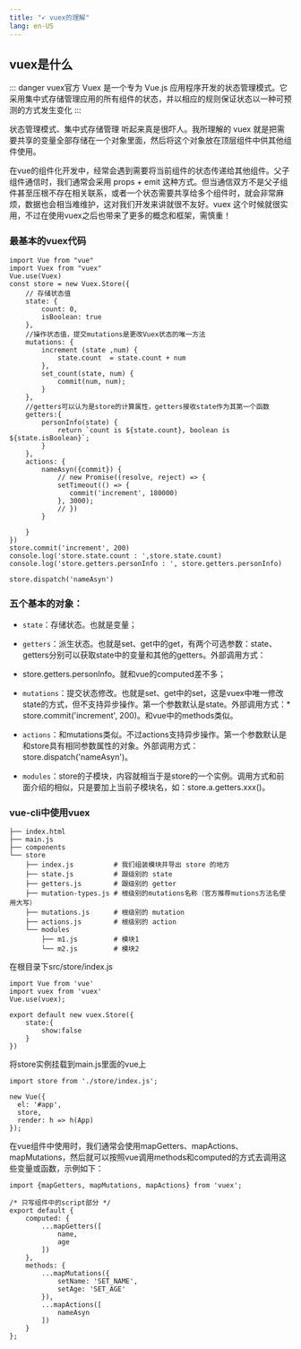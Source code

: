 ```yaml
---
title: "➹ vuex的理解"
lang: en-US
---
```


vuex是什么
---
::: danger vuex官方
Vuex 是一个专为 Vue.js 应用程序开发的状态管理模式。它采用集中式存储管理应用的所有组件的状态，并以相应的规则保证状态以一种可预测的方式发生变化
:::

状态管理模式、集中式存储管理 听起来真是很吓人。我所理解的 vuex 就是把需要共享的变量全部存储在一个对象里面，然后将这个对象放在顶层组件中供其他组件使用。


在vue的组件化开发中，经常会遇到需要将当前组件的状态传递给其他组件。父子组件通信时，我们通常会采用 props + emit 这种方式。但当通信双方不是父子组件甚至压根不存在相关联系，或者一个状态需要共享给多个组件时，就会非常麻烦，数据也会相当难维护，这对我们开发来讲就很不友好。vuex 这个时候就很实用，不过在使用vuex之后也带来了更多的概念和框架，需慎重！

### 最基本的vuex代码
``` js{4}
import Vue from "vue"
import Vuex from "vuex"
Vue.use(Vuex)
const store = new Vuex.Store({
	// 存储状态值
	state: {
		count: 0,
		isBoolean: true
	},
	//操作状态值，提交mutations是更改Vuex状态的唯一方法
	mutations: {
		increment (state ,num) {
			state.count  = state.count + num
		},
		set_count(state, num) {
            commit(num, num);
        }
	},
	//getters可以认为是store的计算属性，getters接收state作为其第一个函数
	getters:{
		personInfo(state) {
            return `count is ${state.count}, boolean is ${state.isBoolean}`;
        }
	},
	actions: {
		nameAsyn({commit}) {
			// new Promise((resolve, reject) => {
            setTimeout(() => {
               commit('increment', 180000)
            }, 3000);
			// })
        }

	}
})
store.commit('increment', 200)
console.log('store.state.count : ',store.state.count)
console.log('store.getters.personInfo : ', store.getters.personInfo)

store.dispatch('nameAsyn')
```
### 五个基本的对象：

* <code>state</code>：存储状态。也就是变量；

* <code>getters</code>：派生状态。也就是set、get中的get，有两个可选参数：state、getters分别可以获取state中的变量和其他的getters。外部调用方式：
* store.getters.personInfo。就和vue的computed差不多；

* <code>mutations</code>：提交状态修改。也就是set、get中的set，这是vuex中唯一修改state的方式，但不支持异步操作。第一个参数默认是state。外部调用方式：* store.commit('increment', 200)。和vue中的methods类似。

* <code>actions</code>：和mutations类似。不过actions支持异步操作。第一个参数默认是和store具有相同参数属性的对象。外部调用方式：store.dispatch('nameAsyn')。

* <code>modules</code>：store的子模块，内容就相当于是store的一个实例。调用方式和前面介绍的相似，只是要加上当前子模块名，如：store.a.getters.xxx()。

### vue-cli中使用vuex
``` js{4}
├── index.html
├── main.js
├── components
└── store
    ├── index.js          # 我们组装模块并导出 store 的地方
    ├── state.js          # 跟级别的 state
    ├── getters.js        # 跟级别的 getter
    ├── mutation-types.js # 根级别的mutations名称（官方推荐mutions方法名使用大写）
    ├── mutations.js      # 根级别的 mutation
    ├── actions.js        # 根级别的 action
    └── modules
        ├── m1.js         # 模块1
        └── m2.js         # 模块2
```
在根目录下src/store/index.js
``` js{4}
import Vue from 'vue'
import vuex from 'vuex'
Vue.use(vuex);

export default new vuex.Store({
    state:{
        show:false
    }
})
```
将store实例挂载到main.js里面的vue上
``` js{4}
import store from './store/index.js';

new Vue({
  el: '#app',
  store,
  render: h => h(App)
});
```
在vue组件中使用时，我们通常会使用mapGetters、mapActions、mapMutations，然后就可以按照vue调用methods和computed的方式去调用这些变量或函数，示例如下：
``` js{4}
import {mapGetters, mapMutations, mapActions} from 'vuex';

/* 只写组件中的script部分 */
export default {
    computed: {
        ...mapGetters([
            name,
            age
        ])
    },
    methods: {
        ...mapMutations({
            setName: 'SET_NAME',
            setAge: 'SET_AGE'
        }),
        ...mapActions([
            nameAsyn
        ])
    }
};
```
